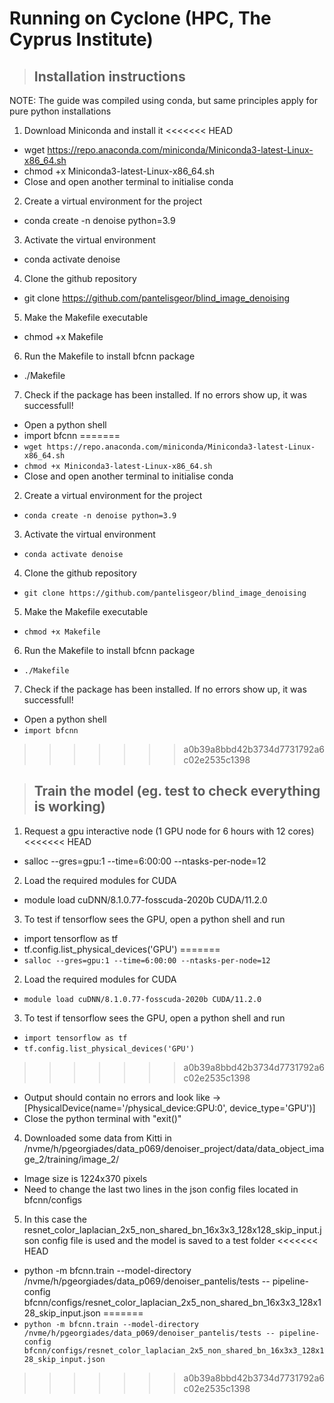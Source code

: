 # Running on Cyclone (HPC, The Cyprus Institute)


>## Installation instructions

NOTE: The guide was compiled using conda, but same principles apply for pure python installations

1) Download Miniconda and install it
<<<<<<< HEAD
* wget https://repo.anaconda.com/miniconda/Miniconda3-latest-Linux-x86_64.sh
* chmod +x Miniconda3-latest-Linux-x86_64.sh
* Close and open another terminal to initialise conda

2) Create a virtual environment for the project
* conda create -n denoise python=3.9

3) Activate the virtual environment
* conda activate denoise

4) Clone the github repository
* git clone https://github.com/pantelisgeor/blind_image_denoising

5) Make the Makefile executable
* chmod +x Makefile

6) Run the Makefile to install bfcnn package
* ./Makefile

7) Check if the package has been installed. If no errors show up, it was successfull!
* Open a python shell
* import bfcnn 
=======
* `wget https://repo.anaconda.com/miniconda/Miniconda3-latest-Linux-x86_64.sh`
* `chmod +x Miniconda3-latest-Linux-x86_64.sh`
* Close and open another terminal to initialise conda

2) Create a virtual environment for the project
* `conda create -n denoise python=3.9`

3) Activate the virtual environment
* `conda activate denoise`

4) Clone the github repository
* `git clone https://github.com/pantelisgeor/blind_image_denoising`

5) Make the Makefile executable
* `chmod +x Makefile`

6) Run the Makefile to install bfcnn package
* `./Makefile`

7) Check if the package has been installed. If no errors show up, it was successfull!
* Open a python shell
* `import bfcnn`
>>>>>>> a0b39a8bbd42b3734d7731792a6c02e2535c1398


> ## Train the model (eg. test to check everything is working)

1) Request a gpu interactive node (1 GPU node for 6 hours with 12 cores)
<<<<<<< HEAD
* salloc --gres=gpu:1 --time=6:00:00 --ntasks-per-node=12

2) Load the required modules for CUDA 
* module load cuDNN/8.1.0.77-fosscuda-2020b CUDA/11.2.0

3) To test if tensorflow sees the GPU, open a python shell and run
* import tensorflow as tf
* tf.config.list_physical_devices('GPU')
=======
* `salloc --gres=gpu:1 --time=6:00:00 --ntasks-per-node=12`

2) Load the required modules for CUDA 
* `module load cuDNN/8.1.0.77-fosscuda-2020b CUDA/11.2.0`

3) To test if tensorflow sees the GPU, open a python shell and run
* `import tensorflow as tf`
* `tf.config.list_physical_devices('GPU')`
>>>>>>> a0b39a8bbd42b3734d7731792a6c02e2535c1398
* Output should contain no errors and look like -> [PhysicalDevice(name='/physical_device:GPU:0', device_type='GPU')]
* Close the python terminal with "exit()"

4) Downloaded some data from Kitti in /nvme/h/pgeorgiades/data_p069/denoiser_project/data/data_object_image_2/training/image_2/
* Image size is 1224x370 pixels
* Need to change the last two lines in the json config files located in bfcnn/configs

5) In this case the resnet_color_laplacian_2x5_non_shared_bn_16x3x3_128x128_skip_input.json config file is used and the model is saved to a test folder 
<<<<<<< HEAD
* python -m bfcnn.train --model-directory /nvme/h/pgeorgiades/data_p069/denoiser_pantelis/tests -- pipeline-config bfcnn/configs/resnet_color_laplacian_2x5_non_shared_bn_16x3x3_128x128_skip_input.json
=======
* `python -m bfcnn.train --model-directory /nvme/h/pgeorgiades/data_p069/denoiser_pantelis/tests -- pipeline-config bfcnn/configs/resnet_color_laplacian_2x5_non_shared_bn_16x3x3_128x128_skip_input.json`
>>>>>>> a0b39a8bbd42b3734d7731792a6c02e2535c1398
